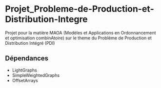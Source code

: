 # Projet_Probleme-de-Production-et-Distribution-Integre
Projet pour la matière MAOA (Modèles et Applications en Ordonnancement et optimisation combinAtoire) sur le theme du Problème de Production et Distribution Intégré (PDI)


## Dépendances

- LightGraphs
- SimpleWeightedGraphs
- OffsetArrays
